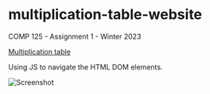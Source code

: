 # multiplication-table-website
COMP 125 - Assignment 1 - Winter 2023

[Multiplication table](URL)

Using JS to navigate the HTML DOM elements.

![Screenshot](https://github.com/AazainKhan/multiplication-table-website/assets/43759637/88158260-a844-41ab-ac23-a842b232855c)
